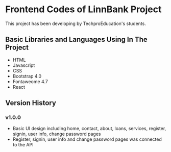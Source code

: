 # Frontend Codes of LinnBank Project

This project has been developing by TechproEducation's students.

## Basic Libraries and Languages Using In The Project

- HTML
- Javascript
- CSS
- Bootstrap 4.0
- Fontaweome 4.7
- React

## Version History

### v1.0.0

- Basic UI design including home, contact, about, loans, services, register, signin, user info, change password pages
- Register, signin, user info and change password pages was connected to the API
